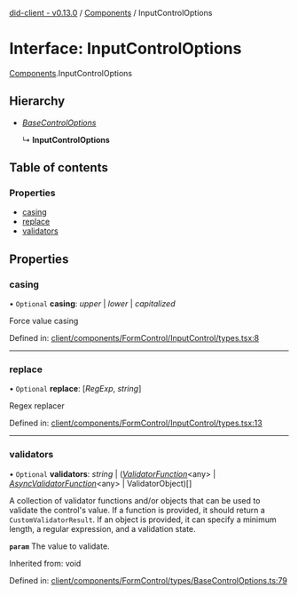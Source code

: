 [did-client - v0.13.0](../README.md) / [Components](../modules/components.md) / InputControlOptions

# Interface: InputControlOptions

[Components](../modules/components.md).InputControlOptions

## Hierarchy

* [*BaseControlOptions*](../modules/components.md#basecontroloptions)

  ↳ **InputControlOptions**

## Table of contents

### Properties

- [casing](components.inputcontroloptions.md#casing)
- [replace](components.inputcontroloptions.md#replace)
- [validators](components.inputcontroloptions.md#validators)

## Properties

### casing

• `Optional` **casing**: *upper* \| *lower* \| *capitalized*

Force value casing

Defined in: [client/components/FormControl/InputControl/types.tsx:8](https://github.com/Puzzlepart/did/blob/dev/client/components/FormControl/InputControl/types.tsx#L8)

___

### replace

• `Optional` **replace**: [*RegExp*, *string*]

Regex replacer

Defined in: [client/components/FormControl/InputControl/types.tsx:13](https://github.com/Puzzlepart/did/blob/dev/client/components/FormControl/InputControl/types.tsx#L13)

___

### validators

• `Optional` **validators**: *string* \| ([*ValidatorFunction*](components.validatorfunction.md)<any\> \| [*AsyncValidatorFunction*](components.asyncvalidatorfunction.md)<any\> \| ValidatorObject)[]

A collection of validator functions and/or objects that can be used to validate the control's value.
If a function is provided, it should return a `CustomValidatorResult`.
If an object is provided, it can specify a minimum length, a regular expression, and a validation state.

**`param`** The value to validate.

Inherited from: void

Defined in: [client/components/FormControl/types/BaseControlOptions.ts:79](https://github.com/Puzzlepart/did/blob/dev/client/components/FormControl/types/BaseControlOptions.ts#L79)
